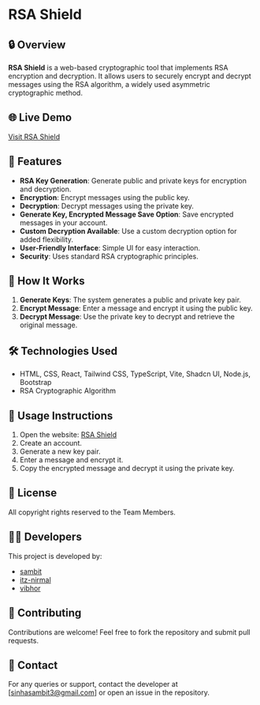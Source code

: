 # RSA Shield

## 🔒 Overview
**RSA Shield** is a web-based cryptographic tool that implements RSA encryption and decryption. It allows users to securely encrypt and decrypt messages using the RSA algorithm, a widely used asymmetric cryptographic method.

## 🌐 Live Demo
[Visit RSA Shield](https://itz-nirmal.github.io/rsa--shield/)

## 🚀 Features
- **RSA Key Generation**: Generate public and private keys for encryption and decryption.
- **Encryption**: Encrypt messages using the public key.
- **Decryption**: Decrypt messages using the private key.
- **Generate Key, Encrypted Message Save Option**: Save encrypted messages in your account.
- **Custom Decryption Available**: Use a custom decryption option for added flexibility.
- **User-Friendly Interface**: Simple UI for easy interaction.
- **Security**: Uses standard RSA cryptographic principles.

## 📜 How It Works
1. **Generate Keys**: The system generates a public and private key pair.
2. **Encrypt Message**: Enter a message and encrypt it using the public key.
3. **Decrypt Message**: Use the private key to decrypt and retrieve the original message.

## 🛠️ Technologies Used
- HTML, CSS, React, Tailwind CSS, TypeScript, Vite, Shadcn UI, Node.js, Bootstrap
- RSA Cryptographic Algorithm

## 📌 Usage Instructions
1. Open the website: [RSA Shield](https://itz-nirmal.github.io/rsa--shield/)
2. Create an account.
3. Generate a new key pair.
4. Enter a message and encrypt it.
5. Copy the encrypted message and decrypt it using the private key.

## 📄 License
All copyright rights reserved to the Team Members.

## 👨‍💻 Developers
This project is developed by:
- [sambit](https://github.com/Sambitsinha05) 
- [itz-nirmal](https://github.com/itz-nirmal/) 
- [vibhor](https://github.com/Vibhor-s24) 


## 🤝 Contributing
Contributions are welcome! Feel free to fork the repository and submit pull requests.

## 📧 Contact
For any queries or support, contact the developer at [sinhasambit3@gmail.com] or open an issue in the repository.
